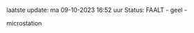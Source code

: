 laatste update: 
ma 09-10-2023 16:52   uur 
Status: FAALT - geel - 
<div class="service Y">microstation</div>